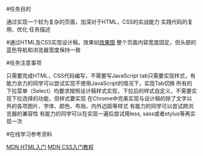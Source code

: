 #任务目的

通过实现一个较为复杂的页面，加深对于HTML，CSS的实战能力
实践代码的复用、优化
任务描述

#通过HTML及CSS实现设计稿，效果如[效果图](http://7xrp04.com1.z0.glb.clouddn.com/task_1_9_2.jpg)
整个页面内容宽度固定，但头部的蓝色导航和浏览器宽度保持一致

#任务注意事项

只需要完成HTML，CSS代码编写，不需要写JavaScript
tab只需要实现样式，有能力余力的同学可以尝试实现不使用JavaScript的情况下，实现Tab切换
所有的下拉菜单（Select）均要求按照设计稿样式实现，下拉后的样式自定义，不需要实现下拉选择的功能，但样式要实现
在Chrome中完美实现与设计稿的除了文字以外的各项图片、字体、颜色、布局、内外边距等样式
有能力的同学可以尝试跨浏览器的兼容性
有能力的同学可以在实现一遍后尝试用less, sass或者stylus等再实现一次

#在线学习参考资料

[MDN HTML入门](https://developer.mozilla.org/zh-CN/docs/Web/Guide/HTML/Introduction)
[MDN CSS入门教程](https://developer.mozilla.org/zh-CN/docs/Web/Guide/CSS/Getting_started)

